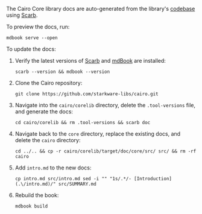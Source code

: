 The Cairo Core library docs are auto-generated from the library's [codebase](https://github.com/starkware-libs/cairo/tree/main/corelib) using [Scarb](https://docs.swmansion.com/scarb/docs/extensions/documentation-generation.html).

To preview the docs, run:
```
mdbook serve --open
```

To update the docs:

1. Verify the latest versions of [Scarb](https://github.com/software-mansion/scarb/releases) and [mdBook](https://github.com/rust-lang/mdBook/releases) are installed:
    ```
    scarb --version && mdbook --version
    ```  

1. Clone the Cairo repository:
    ```
    git clone https://github.com/starkware-libs/cairo.git
    ```

2. Navigate into the `cairo/corelib` directory, delete the `.tool-versions` file, and generate the docs:
    ```
    cd cairo/corelib && rm .tool-versions && scarb doc
    ```

3. Navigate back to the `core` directory, replace the existing docs, and delete the `cairo` directory:
    ```
    cd ../.. && cp -r cairo/corelib/target/doc/core/src/ src/ && rm -rf cairo
    ```

4. Add `intro.md` to the new docs:
    ```
    cp intro.md src/intro.md sed -i "" "1s/.*/- [Introduction](.\/intro.md)/" src/SUMMARY.md
    ```

5. Rebuild the book:
    ```
    mdbook build
    ```
